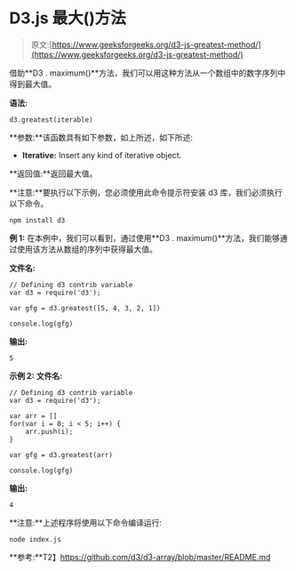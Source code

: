 # D3.js 最大()方法

> 原文:[https://www.geeksforgeeks.org/d3-js-greatest-method/](https://www.geeksforgeeks.org/d3-js-greatest-method/)

借助**D3 . maximum()**方法，我们可以用这种方法从一个数组中的数字序列中得到最大值。

**语法:**

```
d3.greatest(iterable)

```

**参数:**该函数具有如下参数，如上所述，如下所述:

*   **Iterative:** Insert any kind of iterative object.

**返回值:**返回最大值。

**注意:**要执行以下示例，您必须使用此命令提示符安装 d3 库，我们必须执行以下命令。

```
npm install d3

```

**例 1:** 在本例中，我们可以看到，通过使用**D3 . maximum()**方法，我们能够通过使用该方法从数组的序列中获得最大值。

**文件名:**

```
// Defining d3 contrib variable  
var d3 = require('d3');

var gfg = d3.greatest([5, 4, 3, 2, 1])

console.log(gfg)
```

**输出:**

```
5

```

**示例 2:** **文件名:**

```
// Defining d3 contrib variable  
var d3 = require('d3');

var arr = []
for(var i = 0; i < 5; i++) {
    arr.push(i);
}

var gfg = d3.greatest(arr)

console.log(gfg)
```

**输出:**

```
4
```

**注意:**上述程序将使用以下命令编译运行:

```
node index.js
```

**参考:**T2】https://github.com/d3/d3-array/blob/master/README.md